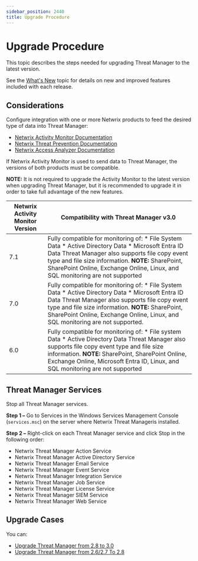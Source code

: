 ```yaml
---
sidebar_position: 2440
title: Upgrade Procedure
---
```


# Upgrade Procedure

This topic describes the steps needed for upgrading Threat Manager to the latest version.

See the [What's New](../WhatsNew "What's New") topic for details on new and improved features included with each release.

## Considerations

Configure integration with one or more Netwrix products to feed the desired type of data into Threat Manager:

* [Netwrix Activity Monitor Documentation](https://helpcenter.netwrix.com/category/activitymonitor "Netwrix Activity Monitor Documentation")
* [Netwrix Threat Prevention Documentation](https://helpcenter.netwrix.com/category/threatprevention "Netwrix Threat Prevention Documentation")
* [Netwrix Access Analyzer Documentation](https://helpcenter.netwrix.com/category/accessanalyzer "Netwrix Access Analyzer Documentation")

If Netwrix Activity Monitor is used to send data to Threat Manager, the versions of both products must be compatible.

**NOTE:** It is not required to upgrade the Activity Monitor to the latest version when upgrading Threat Manager, but it is recommended to upgrade it in order to take full advantage of the new features.

| Netwrix Activity Monitor Version | Compatibility with Threat Manager v3.0 |
| --- | --- |
| 7.1 | Fully compatible for monitoring of:   * File System Data * Active Directory Data * Microsoft Entra ID Data   Threat Manager also supports file copy event type and file size information.  **NOTE:** SharePoint, SharePoint Online, Exchange Online, Linux, and SQL monitoring are not supported |
| 7.0 | Fully compatible for monitoring of:   * File System Data * Active Directory Data * Microsoft Entra ID Data   Threat Manager also supports file copy event type and file size information.  **NOTE:** SharePoint, SharePoint Online, Exchange Online, Linux, and SQL monitoring are not supported. |
| 6.0 | Fully compatible for monitoring of:   * File system Data * Active Directory Data   Threat Manager also supports file copy event type and file size information.  **NOTE:** SharePoint, SharePoint Online, Exchange Online, Microsoft Entra ID, Linux, and SQL monitoring are not supported |

## Threat Manager Services

Stop all Threat Manager services.

**Step 1 –** Go to Services in the Windows Services Management Console (`services.msc`) on the server where Netwrix Threat Manageris installed.

**Step 2 –** Right-click on each Threat Manager service and click Stop in the following order:

* Netwrix Threat Manager Action Service
* Netwrix Threat Manager Active Directory Service
* Netwrix Threat Manager Email Service
* Netwrix Threat Manager Event Service
* Netwrix Threat Manager Integration Service
* Netwrix Threat Manager Job Service
* Netwrix Threat Manager License Service
* Netwrix Threat Manager SIEM Service
* Netwrix Threat Manager Web Service

## Upgrade Cases

You can:

* [Upgrade Threat Manager from 2.8 to 3.0](Upgrade3.0 "Upgrade Threat Manager from 2.8 to 3.0")
* [Upgrade Threat Manager from 2.6/2.7 To 2.8](Upgrade2.8 "Upgrade from Threat Manager 2.6/2.7 To 2.8")